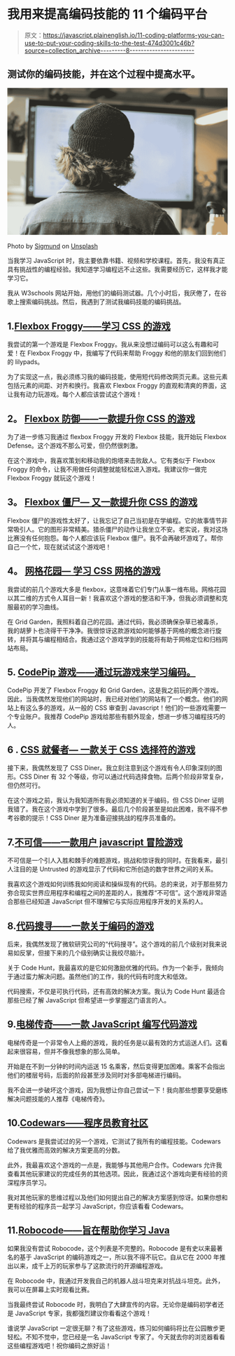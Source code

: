 # 我用来提高编码技能的 11 个编码平台

> 原文：<https://javascript.plainenglish.io/11-coding-platforms-you-can-use-to-put-your-coding-skills-to-the-test-474d3001c46b?source=collection_archive---------8----------------------->

## 测试你的编码技能，并在这个过程中提高水平。

![](img/4d01ccb347c760f32d0e7c7edf53fa79.png)

Photo by [Sigmund](https://unsplash.com/@sigmund?utm_source=medium&utm_medium=referral) on [Unsplash](https://unsplash.com?utm_source=medium&utm_medium=referral)

当我学习 JavaScript 时，我主要依靠书籍、视频和学校课程。首先，我没有真正具有挑战性的编程经验。我知道学习编程远不止这些。我需要经历它，这样我才能学习它。

我从 W3schools 网站开始，用他们的编码测试器。几个小时后，我厌倦了，在谷歌上搜索编码挑战。然后，我遇到了测试我编码技能的编码挑战。

## 1.[Flexbox Froggy——学习 CSS 的游戏](https://flexboxfroggy.com/)

我尝试的第一个游戏是 Flexbox Froggy。我从来没想过编码可以这么有趣和可爱！在 Flexbox Froggy 中，我编写了代码来帮助 Froggy 和他的朋友们回到他们的 lilypads。

为了实现这一点，我必须练习我的编码技能，使用短代码修改网页元素。这些元素包括元素的间距、对齐和换行。我喜欢 Flexbox Froggy 的直观和清爽的界面，这让我有动力玩游戏。每个人都应该尝试这个游戏！

## **2。** [**Flexbox 防御——一款提升你 CSS 的游戏**](http://www.flexboxdefense.com/)

为了进一步练习我通过 flexbox Froggy 开发的 Flexbox 技能，我开始玩 Flexbox Defense。这个游戏不那么可爱，但仍然很刺激。

在这个游戏中，我喜欢策划和移动我的炮塔来击败敌人。它有类似于 Flexbox Froggy 的命令，让我不用做任何调整就能轻松进入游戏。我建议你一做完 Flexbox Froggy 就玩这个游戏！

## **3。** [**Flexbox 僵尸—** 又一款提升你 CSS 的游戏](https://mastery.games/flexboxzombies/)

Flexbox 僵尸的游戏性太好了，让我忘记了自己当初是在学编程。它的故事情节非常吸引人。它的图形非常精美。猎杀僵尸的动作让我坐立不安。老实说，我对这场比赛没有任何抱怨。每个人都应该玩 Flexbox 僵尸。我不会再破坏游戏了。帮你自己一个忙，现在就试试这个游戏吧！

## **4。** [**网格花园—** 学习 CSS 网格的游戏](https://cssgridgarden.com/)

我尝试的前几个游戏大多是 flexbox，这意味着它们专门从事一维布局。网格花园以其二维的方式令人耳目一新！我喜欢这个游戏的整洁和干净，但我必须调整和克服最初的学习曲线。

在 Grid Garden，我照料着自己的花园。通过代码，我必须确保杂草已被毒杀，我的胡萝卜也浇得干干净净。我很惊讶这款游戏如何能够基于网格的概念进行旋转，并将其与编程相结合。我通过这个游戏学到的技能将有助于网格定位和归档网站布局。

## 5. [CodePip 游戏——通过玩游戏来学习编码。](https://codepip.com/)

CodePip 开发了 Flexbox Froggy 和 Grid Garden，这是我之前玩的两个游戏。因此，当我偶然发现他们的网站时，我已经对他们的网站有了一个概念。他们的网站上有这么多的游戏，从一般的 CSS 审查到 Javascript！他们的一些游戏需要一个专业账户。我推荐 CodePip 游戏给那些有额外现金，想进一步练习编程技巧的人。

## **6 .** [**CSS 就餐者—** 一款关于 CSS 选择符的游戏](https://flukeout.github.io/)

接下来，我偶然发现了 CSS Diner。我立刻注意到这个游戏有令人印象深刻的图形。CSS Diner 有 32 个等级，你可以通过代码选择食物。后两个阶段非常复杂，但仍然可行。

在这个游戏之前，我认为我知道所有我必须知道的关于编码，但 CSS Diner 证明我错了。我在这个游戏中学到了很多。最后几个阶段甚至是如此困难，我不得不参考谷歌的提示！CSS Diner 是为准备迎接挑战的程序员准备的。

## 7.[不可信——一款用户 javascript 冒险游戏](https://alexnisnevich.github.io/untrusted/)

不可信是一个引人入胜和棘手的难题游戏，挑战和惊讶我的同时。在我看来，最引人注目的是 Untrusted 的游戏显示了代码和它所创造的数字世界之间的关系。

我喜欢这个游戏如何训练我如何阅读和操纵现有的代码。总的来说，对于那些努力弥合现实世界应用程序和编程之间的差距的人，我推荐“不可信”。这个游戏非常适合那些已经知道 JavaScript 但不理解它与实际应用程序开发的关系的人。

## 8.[代码搜寻——一款关于编码的游戏](https://code-hunt.com/)

后来，我偶然发现了微软研究公司的“代码搜寻”。这个游戏的前几个级别对我来说易如反掌，但接下来的几个级别确实让我绞尽脑汁。

关于 Code Hunt，我最喜欢的是它如何激励优雅的代码。作为一个新手，我倾向于通过蛮力解决问题。虽然他们的工作，我的代码有时庞大和低效。

代码搜索，不仅是可执行代码，还有高效的解决方案。我认为 Code Hunt 最适合那些已经了解 JavaScript 但希望进一步掌握这门语言的人。

## 9.[电梯传奇——一款 JavaScript 编写代码游戏](https://play.elevatorsaga.com/)

电梯传奇是一个非常令人上瘾的游戏，我的任务是以最有效的方式运送人们。这看起来很容易，但并不像我想象的那么简单。

开始是在不到一分钟的时间内运送 15 名乘客，然后变得更加困难。乘客不会指出他们的楼层号码，后面的阶段甚至涉及同时对多部电梯进行编码。

我不会进一步破坏这个游戏，因为我想让你自己尝试一下！我向那些想要享受磨练解决问题技能的人推荐《电梯传奇》。

## 10.[Codewars——程序员教育社区](http://codewars.com)

Codewars 是我尝试过的另一个游戏，它测试了我所有的编程技能。Codewars 给了我优雅而高效的解决方案更高的分数。

此外，我最喜欢这个游戏的一点是，我能够与其他用户合作。Codewars 允许我查看其他玩家建议的完成任务的其他选项。因此，我通过这个游戏向更有经验的资深程序员学习。

我对其他玩家的思维过程以及他们如何提出自己的解决方案感到惊讶。如果你想和更有经验的程序员一起学习 JavaScript，你应该看看 Codewars。

## 11.[Robocode——旨在帮助你学习 Java](https://robocode.sourceforge.io/)

如果我没有尝试 Robocode，这个列表是不完整的。Robocode 是有史以来最著名的基于 JavaScript 的编码游戏之一，所以我不得不玩它。自从它在 2000 年推出以来，成千上万的玩家参与了这款流行的开源编程游戏。

在 Robocode 中，我通过开发我自己的机器人战斗坦克来对抗战斗坦克。此外，我可以在屏幕上实时观看比赛。

当我最终尝试 Robocode 时，我明白了大肆宣传的内容。无论你是编码初学者还是 JavaScript 专家，我都强烈建议你看看这个游戏！

谁说学 JavaScript 一定很无聊？有了这些游戏，练习如何编码将比在公园散步更轻松。不知不觉中，您已经是一名 JavaScript 专家了。今天就去你的浏览器看看这些编程游戏吧！祝你编码之旅好运！